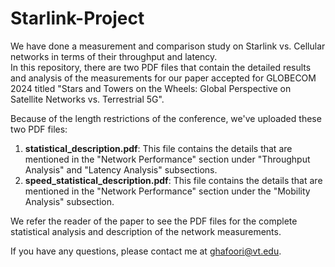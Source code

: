 # Starlink-Project

We have done a measurement and comparison study on Starlink vs. Cellular networks in terms of their throughput and latency.  
In this repository, there are two PDF files that contain the detailed results and analysis of the measurements for our paper accepted for GLOBECOM 2024 titled "Stars and Towers on the Wheels: Global Perspective on Satellite Networks vs. Terrestrial 5G".

Because of the length restrictions of the conference, we've uploaded these two PDF files: 

1. **statistical_description.pdf**: This file contains the details that are mentioned in the "Network Performance" section under "Throughput Analysis" and "Latency Analysis" subsections.
2. **speed_statistical_description.pdf**: This file contains the details that are mentioned in the "Network Performance" section under the "Mobility Analysis" subsection.

We refer the reader of the paper to see the PDF files for the complete statistical analysis and description of the network measurements.

If you have any questions, please contact me at [ghafoori@vt.edu](mailto:ghafoori@vt.edu).
